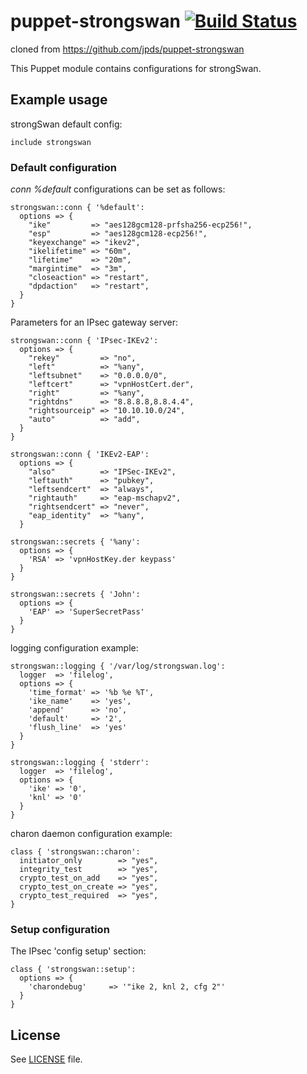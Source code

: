 # puppet-strongswan [![Build Status](https://travis-ci.org/CommanderK5/puppet-strongswan.svg?branch=master)](https://travis-ci.org/CommanderK5/puppet-strongswan)

cloned from https://github.com/jpds/puppet-strongswan

This Puppet module contains configurations for strongSwan. 
## Example usage

strongSwan default config:

```puppet
include strongswan
```

### Default configuration

*conn %default* configurations can be set as follows:
```puppet
strongswan::conn { '%default':
  options => {
    "ike"         => "aes128gcm128-prfsha256-ecp256!",
    "esp"         => "aes128gcm128-ecp256!",
    "keyexchange" => "ikev2",
    "ikelifetime" => "60m",
    "lifetime"    => "20m",
    "margintime"  => "3m",
    "closeaction" => "restart",
    "dpdaction"   => "restart",
  }
}
```

Parameters for an IPsec gateway server:

```puppet
strongswan::conn { 'IPsec-IKEv2':
  options => {
    "rekey"         => "no",
    "left"          => "%any",
    "leftsubnet"    => "0.0.0.0/0",
    "leftcert"      => "vpnHostCert.der",
    "right"         => "%any",
    "rightdns"      => "8.8.8.8,8.8.4.4",
    "rightsourceip" => "10.10.10.0/24",
    "auto"          => "add",
  }
}

strongswan::conn { 'IKEv2-EAP':
  options => {
    "also"          => "IPSec-IKEv2",
    "leftauth"      => "pubkey",
    "leftsendcert"  => "always",
    "rightauth"     => "eap-mschapv2",
    "rightsendcert" => "never",
    "eap_identity"  => "%any",
  }

strongswan::secrets { '%any':
  options => {
    'RSA' => 'vpnHostKey.der keypass'
  }
}

strongswan::secrets { 'John':
  options => {
    'EAP' => 'SuperSecretPass'
  }
}
```
logging configuration example:

```puppet
strongswan::logging { '/var/log/strongswan.log':
  logger  => 'filelog',
  options => {
    'time_format' => '%b %e %T',
    'ike_name'    => 'yes',
    'append'      => 'no',
    'default'     => '2',
    'flush_line'  => 'yes'
  }
}
```
```puppet
strongswan::logging { 'stderr':
  logger  => 'filelog',
  options => {
    'ike' => '0',
    'knl' => '0'
  }
}
```

charon daemon configuration example:

```puppet
class { 'strongswan::charon':
  initiator_only        => "yes",
  integrity_test        => "yes",
  crypto_test_on_add    => "yes",
  crypto_test_on_create => "yes",
  crypto_test_required  => "yes",
}
```

### Setup configuration

The IPsec 'config setup' section:

```puppet
class { 'strongswan::setup':
  options => {
    'charondebug'     => '"ike 2, knl 2, cfg 2"'
  }
}
```

## License

See [LICENSE](LICENSE) file.
